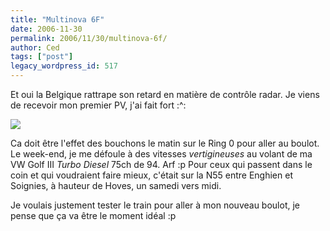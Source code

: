 ```yaml
---
title: "Multinova 6F"
date: 2006-11-30
permalink: 2006/11/30/multinova-6f/
author: Ced
tags: ["post"]
legacy_wordpress_id: 517
---
```


Et oui la Belgique rattrape son retard en matière de contrôle radar. Je viens de recevoir mon premier PV, j'ai fait fort  :^:

<img src="https://64k.be/wp-content/uploads/2006/general/pro-justitia.jpg" />

<!-- excerpt -->

Ca doit être l'effet des bouchons le matin sur le Ring 0 pour aller au boulot. Le week-end, je me défoule à des vitesses _vertigineuses_ au volant de ma VW Golf III _Turbo Diesel_ 75ch de 94. Arf :p Pour ceux qui passent dans le coin et qui voudraient faire mieux, c'était sur la N55 entre Enghien et Soignies, à hauteur de Hoves, un samedi vers midi.

Je voulais justement tester le train pour aller à mon nouveau boulot, je pense que ça va être le moment idéal :p
